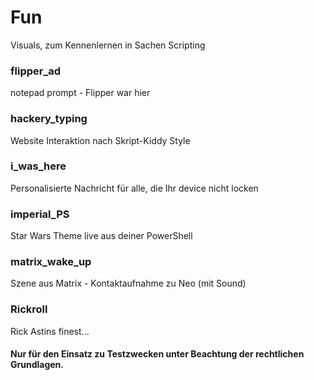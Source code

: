 # Fun
Visuals, zum Kennenlernen in Sachen Scripting

### flipper_ad
notepad prompt - Flipper war hier

### hackery_typing
Website Interaktion nach Skript-Kiddy Style

### i_was_here
Personalisierte Nachricht für alle, die Ihr device nicht locken

### imperial_PS
Star Wars Theme live aus deiner PowerShell

### matrix_wake_up
Szene aus Matrix - Kontaktaufnahme zu Neo (mit Sound)

### Rickroll
Rick Astins finest...

#### Nur für den Einsatz zu Testzwecken unter Beachtung der rechtlichen Grundlagen.
